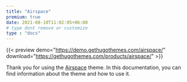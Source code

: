 ```yaml
---
title: "Airspace"
premium: true
date: 2021-08-10T11:02:05+06:00
# type dont remove or customize
type : "docs"
---
```


{{< preview demo="https://demo.gethugothemes.com/airspace/" download="https://gethugothemes.com/products/airspace/" >}}

Thank you for using the [Airspace](https://gethugothemes.com/themes/airspace/) theme. In this documentation, you can find information about the theme and how to use it.